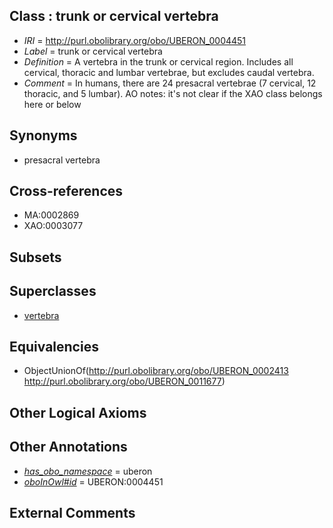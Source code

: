
## Class : trunk or cervical vertebra

 * *IRI* = http://purl.obolibrary.org/obo/UBERON_0004451
 * *Label* = trunk or cervical vertebra
 * *Definition* = A vertebra in the trunk or cervical region. Includes all cervical, thoracic and lumbar vertebrae, but excludes caudal vertebra.
 * *Comment* = In humans, there are 24 presacral vertebrae (7 cervical, 12 thoracic, and 5 lumbar). AO notes: it's not clear if the XAO class belongs here or below

## Synonyms

 * presacral vertebra

## Cross-references

 * MA:0002869
 * XAO:0003077

## Subsets


## Superclasses

 * [vertebra](../../UBERON/12/UBERON_0002412.md)

## Equivalencies

 * ObjectUnionOf(<http://purl.obolibrary.org/obo/UBERON_0002413> <http://purl.obolibrary.org/obo/UBERON_0011677>)

## Other Logical Axioms


## Other Annotations

 * *[has_obo_namespace](../../ce/oboInOwl#hasOBONamespace.md)* = uberon
 * *[oboInOwl#id](../../id/oboInOwl#id.md)* = UBERON:0004451

## External Comments


